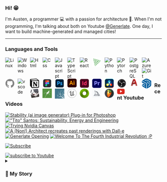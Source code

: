 ### Hi! :grin:

I'm Austen, a programmer :computer: with a passion for architecture :house_with_garden:. When I'm not programming, I'm talking about both on Youtube [@Generlate](https://www.youtube.com/@generlate). One day, I want to build machine-generated and managed cities!

---

### Languages and Tools

<img align="left" alt="Linux" width="30px" style="padding-right:10px;" src="https://cdn.jsdelivr.net/gh/devicons/devicon/icons/linux/linux-original.svg">
<img align="left" alt="Windows" width="30px" style="padding-right:10px;" src="https://cdn.jsdelivr.net/gh/devicons/devicon/icons/windows8/windows8-original.svg">
<img align="left" alt="Html" width="30px" style="padding-right:10px;" src="https://cdn.jsdelivr.net/gh/devicons/devicon/icons/html5/html5-original.svg">
<img align="left" alt="Css" width="30px" style="padding-right:10px;" src="https://cdn.jsdelivr.net/gh/devicons/devicon/icons/css3/css3-original.svg">
<img align="left" alt="Javascript" width="30px" style="padding-right:10px;" src="https://cdn.jsdelivr.net/gh/devicons/devicon/icons/javascript/javascript-original.svg">
<img align="left" alt="TypeScript" width="30px" style="padding-right:10px;" src="https://cdn.jsdelivr.net/gh/devicons/devicon/icons/typescript/typescript-original.svg">
<img align="left" alt="React" width="30px" style="padding-right:10px;" src="https://cdn.jsdelivr.net/gh/devicons/devicon/icons/react/react-original.svg">
<img align="left" alt="Three.js" width="30px" style="padding-right:10px; color: blue;" src="./public/threejs-original.svg">
<img align="left" alt="Python" width="30px" style="padding-right:10px;" src="https://cdn.jsdelivr.net/gh/devicons/devicon/icons/python/python-original.svg">
<img align="left" alt="Pytorch" width="30px" style="padding-right:10px;" src="https://cdn.jsdelivr.net/gh/devicons/devicon/icons/pytorch/pytorch-original.svg">
<img align="left" alt="PostgreSQL" width="30px" style="padding-right:10px;" src="https://cdn.jsdelivr.net/gh/devicons/devicon/icons/postgresql/postgresql-original.svg">
<img align="left" alt="Azure" width="30px" style="padding-right:10px;" src="https://cdn.jsdelivr.net/gh/devicons/devicon/icons/azure/azure-original.svg">
<img align="left" alt="Git" width="30px" style="padding-right:10px;" src="https://cdn.jsdelivr.net/gh/devicons/devicon/icons/git/git-original.svg">
<img align="left" alt="Github" width="30px" style="padding-right:10px;" src="./public/github.svg">
<img align="left" alt="vscode" width="30px" style="padding-right:10px;" src="https://cdn.jsdelivr.net/gh/devicons/devicon/icons/vscode/vscode-original.svg">
<img align="left" alt="Notion" width="30px" style="padding-right:10px;" src="./public/notion.png">

#

<img align="left" alt="Figma" width="30px" style="padding-right:10px;" src="./public/fig.png">
<img align="left" alt="Photoshop" width="30px" style="padding-right:10px;" src="./public/photoshop.png">
<img align="left" alt="Illustrator" width="30px" style="padding-right:10px;" src="./public/illustrator.png">
<img align="left" alt="Indesign" width="30px" style="padding-right:10px;" src="./public/indesign.png">
<img align="left" alt="Premiere Pro" width="30px" style="padding-right:10px;" src="./public/premierepro.png">
<img align="left" alt="Davinci Resolve" width="30px" style="padding-right:10px;" src="./public/davinci-resolve-icon.png">
<img align="left" alt="OBS Studio" width="30px" style="padding-right:10px;" src="./public/obs-studio.png">
<img align="left" alt="Autocad" width="30px" style="padding-right:10px;" src="./public/autocad-icon.svg">
<img align="left" alt="Sketchup" width="30px" style="padding-right:10px;" src="./public/sketchu.png">
<img align="left" alt="Rhino" width="30px" style="padding-right:10px;" src="./public/rhino.png">
<img align="left" alt="Grasshopper" width="30px" style="padding-right:10px;" src="./public/grasshopper.png">
<img align="left" alt="Lumion" width="30px" style="padding-right:10px;" src="./public/lumi.png">
<img align="left" alt="Unreal Engine" width="30px" style="padding-right:10px;" src="./public/unrealengine.svg">
<img align="left" alt="Omniverse" width="30px" style="padding-right:10px;" src="./public/omniverse.png">
<img align="left" alt="Midjourney" width="30px" style="padding-right:10px;" src="./public/midjourney.png">
<img align="left" alt="FLStudio" width="30px" style="padding-right:10px;" src="./public/FL-Studio-Logo.png">
<br><br>

### <img align="left" alt="Youtube" width="25px" style="padding-right:10px;" src="./public/youtube.png"> Recent Youtube Videos

<!-- BEGIN YOUTUBE-CARDS -->

[![Stability (ai image generator) Plug-in for Photoshop](https://ytcards.demolab.com/?id=fEWRX5fE3K4&title=Stability+%28ai+image+generator%29+Plug-in+for+Photoshop&lang=en&timestamp=1679791345&background_color=%230d1117&title_color=%23ffffff&stats_color=%23dedede&max_title_lines=1&width=250&border_radius=5 "Stability (ai image generator) Plug-in for Photoshop")](https://www.youtube.com/watch?v=fEWRX5fE3K4)
[!["Tito" Santos: Sustainability, Energy and Engineering](https://ytcards.demolab.com/?id=YDJVDBUUbEY&title=%22Tito%22+Santos%3A+Sustainability%2C+Energy+and+Engineering&lang=en&timestamp=1676106944&background_color=%230d1117&title_color=%23ffffff&stats_color=%23dedede&max_title_lines=1&width=250&border_radius=5 '"Tito" Santos: Sustainability, Energy and Engineering')](https://www.youtube.com/watch?v=YDJVDBUUbEY)
[![Trying Nvidia Canvas](https://ytcards.demolab.com/?id=4ff7FfwGZhQ&title=Trying+Nvidia+Canvas&lang=en&timestamp=1664032101&background_color=%230d1117&title_color=%23ffffff&stats_color=%23dedede&max_title_lines=1&width=250&border_radius=5 "Trying Nvidia Canvas")](https://www.youtube.com/watch?v=4ff7FfwGZhQ)
[![A (Non!) Architect recreates past renderings with Dall-e](https://ytcards.demolab.com/?id=VYLTWzvRqk4&title=A+%28Non%21%29+Architect+recreates+past+renderings+with+Dall-e&lang=en&timestamp=1663023040&background_color=%230d1117&title_color=%23ffffff&stats_color=%23dedede&max_title_lines=1&width=250&border_radius=5 "A (Non!) Architect recreates past renderings with Dall-e")](https://www.youtube.com/watch?v=VYLTWzvRqk4)
[![Generlate Opening](https://ytcards.demolab.com/?id=6hdv3w_75rk&title=Generlate+Opening&lang=en&timestamp=1662952421&background_color=%230d1117&title_color=%23ffffff&stats_color=%23dedede&max_title_lines=1&width=250&border_radius=5 "Generlate Opening")](https://www.youtube.com/watch?v=6hdv3w_75rk)
[![Welcome To The Fourth Industrial Revolution ;P](https://ytcards.demolab.com/?id=uiMh4qat_CQ&title=Welcome+To+The+Fourth+Industrial+Revolution+%3BP&lang=en&timestamp=1662951193&background_color=%230d1117&title_color=%23ffffff&stats_color=%23dedede&max_title_lines=1&width=250&border_radius=5 "Welcome To The Fourth Industrial Revolution ;P")](https://www.youtube.com/watch?v=uiMh4qat_CQ)

<!-- END YOUTUBE-CARDS -->

[![Subscribe](https://custom-icon-badges.demolab.com/badge/-Subscribe-FF3333?style=for-the-badge&logo=video&logoColor=white)](https://www.youtube.com/channel/UCnhilg6-o3JPzZuqPafSYxA)

<a href="https://www.youtube.com/c/generlate?sub_confirmation=1">
    <img alt="subscribe to Youtube" title="Subscribe on YouTube" src="https://custom-icon-badges.demolab.com/youtube/channel/subscribers/UCnhilg6-o3JPzZuqPafSYxA?color=%23E05D44&label=SUBSCRIBE&logo=video&logoColor=white&style=for-the-badge&labelColor=%23E05D44"/>
</a>

<details>
<summary><h3>📃 My Story</h3></summary>
Twelve-year-old Austen had aspirations of producing music. I got really into playing clarinet and saxophone for a ton of different bands. I even made it on <a href="https://open.spotify.com/track/1Yuxi8K5PKHEMXpXih96ns?si=0570155ecaaa4e60">Spotify!</a> I'm still nostalgic about those days.
<br> Yet, I decided that music was ultimately not for me, six years in. The Philadelphia philharmonic had just gone bankrupt. Plus, I was burnt out from overcommitting myself. So, I looked for a new major for college.
<br> The answer I found was architecture, which shared a lot of enjoyable traits with music, like creativity and skill. It also had some improvements, like not requiring lifelong practice, permanence, being less competitive and related to housing. The 2008 housing crash impacted my teenage years a lot, and I saw getting into the industry as a way of learning how to prevent any problems for myself. So, I went to Florida International University to become an architect.
<br> My journey took an unexpected turn when I applied late to Florida International University. The architecture program was already full, but there was a spot for me in landscape architecture. So, I took it. The classes are the same for the first half of the program anyway. So, I had until junior year to reconsider my major.
<br> Three years passed, filled with extensive design projects and rendering work. During this period, I was introduced to GPUs, and I noticed the rise of machine learning. In my final year, I embarked on a semester of research. Having a growing interest in technology and its role in augmenting my design process, I researched sci-fi. What I found was the transhumanist movement and a clearer vision of the future.
<br> Upon graduating, I made a bold decision. Rather than becoming a traditional architect, I aimed to revolutionize the field by designing the tools architects use. I planned a startup, launched a YouTube channel, and immersed myself in computer science. I eventually took a year off to study computer science and engineering through MIT, equipping myself with the skills needed for design automation and software development.
</details>
